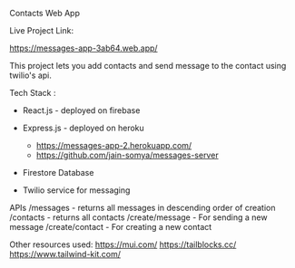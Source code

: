 
Contacts Web App

Live Project Link:

https://messages-app-3ab64.web.app/

This project lets you add contacts and send message to the contact using twilio's api.

Tech Stack :
- React.js - deployed on firebase

- Express.js - deployed on heroku
    - https://messages-app-2.herokuapp.com/
    - https://github.com/jain-somya/messages-server 
- Firestore Database
- Twilio service for messaging

APIs 
/messages - returns all messages in descending order of creation
/contacts -  returns all contacts
/create/message - For sending a new message
/create/contact - For creating a new contact


Other resources used:
https://mui.com/
https://tailblocks.cc/
https://www.tailwind-kit.com/
